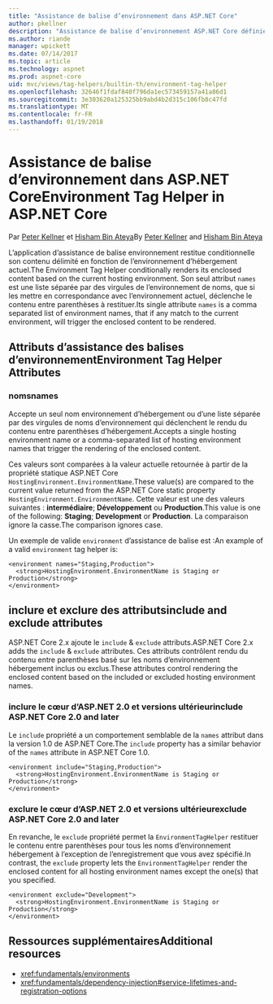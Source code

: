 ```yaml
---
title: "Assistance de balise d’environnement dans ASP.NET Core"
author: pkellner
description: "Assistance de balise d’environnement ASP.NET Core définies, y compris toutes les propriétés"
ms.author: riande
manager: wpickett
ms.date: 07/14/2017
ms.topic: article
ms.technology: aspnet
ms.prod: aspnet-core
uid: mvc/views/tag-helpers/builtin-th/environment-tag-helper
ms.openlocfilehash: 32646f1fdaf840f796da1ec573459157a41a86d1
ms.sourcegitcommit: 3e303620a125325bb9abd4b2d315c106fb8c47fd
ms.translationtype: MT
ms.contentlocale: fr-FR
ms.lasthandoff: 01/19/2018
---
```

# <a name="environment-tag-helper-in-aspnet-core"></a><span data-ttu-id="ac654-103">Assistance de balise d’environnement dans ASP.NET Core</span><span class="sxs-lookup"><span data-stu-id="ac654-103">Environment Tag Helper in ASP.NET Core</span></span>

<span data-ttu-id="ac654-104">Par [Peter Kellner](http://peterkellner.net) et [Hisham Bin Ateya](https://twitter.com/hishambinateya)</span><span class="sxs-lookup"><span data-stu-id="ac654-104">By [Peter Kellner](http://peterkellner.net) and [Hisham Bin Ateya](https://twitter.com/hishambinateya)</span></span>

<span data-ttu-id="ac654-105">L’application d’assistance de balise environnement restitue conditionnelle son contenu délimité en fonction de l’environnement d’hébergement actuel.</span><span class="sxs-lookup"><span data-stu-id="ac654-105">The Environment Tag Helper conditionally renders its enclosed content based on the current hosting environment.</span></span> <span data-ttu-id="ac654-106">Son seul attribut `names` est une liste séparée par des virgules de l’environnement de noms, que si les mettre en correspondance avec l’environnement actuel, déclenche le contenu entre parenthèses à restituer.</span><span class="sxs-lookup"><span data-stu-id="ac654-106">Its single attribute `names` is a comma separated list of environment names, that if any match to the current environment, will trigger the enclosed content to be rendered.</span></span>

## <a name="environment-tag-helper-attributes"></a><span data-ttu-id="ac654-107">Attributs d’assistance des balises d’environnement</span><span class="sxs-lookup"><span data-stu-id="ac654-107">Environment Tag Helper Attributes</span></span>

### <a name="names"></a><span data-ttu-id="ac654-108">noms</span><span class="sxs-lookup"><span data-stu-id="ac654-108">names</span></span>

<span data-ttu-id="ac654-109">Accepte un seul nom environnement d’hébergement ou d’une liste séparée par des virgules de noms d’environnement qui déclenchent le rendu du contenu entre parenthèses d’hébergement.</span><span class="sxs-lookup"><span data-stu-id="ac654-109">Accepts a single hosting environment name or a comma-separated list of hosting environment names that trigger the rendering of the enclosed content.</span></span>

<span data-ttu-id="ac654-110">Ces valeurs sont comparées à la valeur actuelle retournée à partir de la propriété statique ASP.NET Core `HostingEnvironment.EnvironmentName`.</span><span class="sxs-lookup"><span data-stu-id="ac654-110">These value(s) are compared to the current value returned from the ASP.NET Core static property `HostingEnvironment.EnvironmentName`.</span></span>  <span data-ttu-id="ac654-111">Cette valeur est une des valeurs suivantes : **intermédiaire**; **Développement** ou **Production**.</span><span class="sxs-lookup"><span data-stu-id="ac654-111">This value is one of the following: **Staging**; **Development** or **Production**.</span></span> <span data-ttu-id="ac654-112">La comparaison ignore la casse.</span><span class="sxs-lookup"><span data-stu-id="ac654-112">The comparison ignores case.</span></span>

<span data-ttu-id="ac654-113">Un exemple de valide `environment` d’assistance de balise est :</span><span class="sxs-lookup"><span data-stu-id="ac654-113">An example of a valid `environment` tag helper is:</span></span>

```cshtml
<environment names="Staging,Production">
  <strong>HostingEnvironment.EnvironmentName is Staging or Production</strong>
</environment>
```

## <a name="include-and-exclude-attributes"></a><span data-ttu-id="ac654-114">inclure et exclure des attributs</span><span class="sxs-lookup"><span data-stu-id="ac654-114">include and exclude attributes</span></span>

<span data-ttu-id="ac654-115">ASP.NET Core 2.x ajoute le `include`  &  `exclude` attributs.</span><span class="sxs-lookup"><span data-stu-id="ac654-115">ASP.NET Core 2.x adds the `include` & `exclude` attributes.</span></span> <span data-ttu-id="ac654-116">Ces attributs contrôlent rendu du contenu entre parenthèses basé sur les noms d’environnement hébergement inclus ou exclus.</span><span class="sxs-lookup"><span data-stu-id="ac654-116">These attributes control rendering the enclosed content based on the included or excluded hosting environment names.</span></span>

### <a name="include-aspnet-core-20-and-later"></a><span data-ttu-id="ac654-117">inclure le cœur d’ASP.NET 2.0 et versions ultérieur</span><span class="sxs-lookup"><span data-stu-id="ac654-117">include ASP.NET Core 2.0 and later</span></span>

<span data-ttu-id="ac654-118">Le `include` propriété a un comportement semblable de la `names` attribut dans la version 1.0 de ASP.NET Core.</span><span class="sxs-lookup"><span data-stu-id="ac654-118">The `include` property has a similar behavior of the `names` attribute in ASP.NET Core 1.0.</span></span>

```cshtml
<environment include="Staging,Production">
  <strong>HostingEnvironment.EnvironmentName is Staging or Production</strong>
</environment>
```

### <a name="exclude-aspnet-core-20-and-later"></a><span data-ttu-id="ac654-119">exclure le cœur d’ASP.NET 2.0 et versions ultérieur</span><span class="sxs-lookup"><span data-stu-id="ac654-119">exclude ASP.NET Core 2.0 and later</span></span>

<span data-ttu-id="ac654-120">En revanche, le `exclude` propriété permet la `EnvironmentTagHelper` restituer le contenu entre parenthèses pour tous les noms d’environnement hébergement à l’exception de l’enregistrement que vous avez spécifié.</span><span class="sxs-lookup"><span data-stu-id="ac654-120">In contrast, the `exclude` property lets the `EnvironmentTagHelper` render the enclosed content for all hosting environment names except the one(s) that you specified.</span></span>

```cshtml
<environment exclude="Development">
  <strong>HostingEnvironment.EnvironmentName is Staging or Production</strong>
</environment>
```

## <a name="additional-resources"></a><span data-ttu-id="ac654-121">Ressources supplémentaires</span><span class="sxs-lookup"><span data-stu-id="ac654-121">Additional resources</span></span>

* <xref:fundamentals/environments>
* <xref:fundamentals/dependency-injection#service-lifetimes-and-registration-options>
